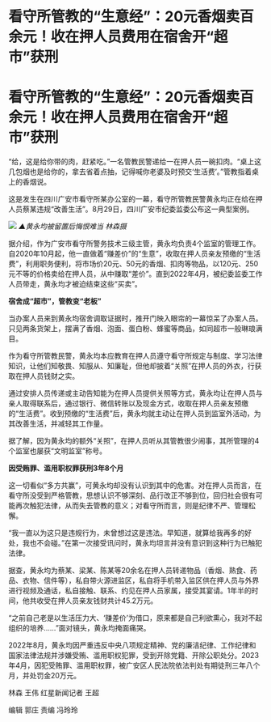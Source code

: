 # 看守所管教的“生意经”：20元香烟卖百余元！收在押人员费用在宿舍开“超市”获刑

# 看守所管教的“生意经”：20元香烟卖百余元！收在押人员费用在宿舍开“超市”获刑

“给，这是给你带的肉，赶紧吃。”一名管教民警递给一在押人员一碗扣肉。“桌上这几包烟也是给你的，拿去省着点抽，记得喊你老婆及时预交‘生活费’。”管教指着桌上的香烟说。

这是发生在四川广安市看守所某办公室的一幕，看守所管教民警黄永均正在给在押人员蔡某违规“改善生活”。8月29日，四川广安市纪委监委公布这一典型案例。

![](https://inews.gtimg.com/om_bt/OBZiQI-J139NPfO7QlckWyOgsM1f45ytGZQERq3AWxLq0AA/1000)
_▲黄永均被留置后悔恨难当 林森摄_

据介绍，作为广安市看守所警务技术三级主管，黄永均负责4个监室的管理工作。自2020年10月起，他一直做着“赚差价”的“生意”，收取在押人员亲友预缴的“生活费”，利用职务便利，将市场价20元、50元的香烟、扣肉等物品，以120元、250元不等的价格卖给在押人员，从中赚取“差价”。直到2022年4月，被纪委监委工作人员带走，黄永均才被迫结束这些“买卖”。

**宿舍成“超市”，管教变“老板”**

当办案人员来到黄永均宿舍调取证据时，推开门映入眼帘的一幕惊呆了办案人员。只见两条货架上，摆满了香烟、泡面、蛋白粉、蜂蜜等商品，如同超市一般琳琅满目。

作为看守所管教民警，黄永均本应教育在押人员遵守看守所规定与制度、学习法律知识，让他们知敬畏、知服从、知廉耻，但他却披着“关照”在押人员的外衣，行获取在押人员钱财之实。

通过安排人员传递或主动告知能为在押人员提供关照等方式，黄永均让在押人员与亲人取得联系后，通过银行、微信转账以及现金方式，收取在押人员亲友预缴的“生活费”。收到预缴的“生活费”后，黄永均就主动让在押人员到监室外活动，为其改善生活，并减轻其工作量。

据了解，因为黄永均的额外“关照”，在押人员听从其管教很少闹事，其所管理的4个监室也屡获“文明监室”称号。

**因受贿罪、滥用职权罪获刑3年8个月**

这一切看似“多方共赢”，可黄永均却没有认识到其中的危害。对在押人员而言，在看守所没受到严格管教，思想认识不够深刻、品行改正不够到位，回归社会很有可能再次触犯法律，从而失去管教的意义；对看守所而言，则是纪律不严、管理松懈。

“我一直以为这只是违规行为，未曾想过这是违法。早知道，就算给我再多的好处，我也不会碰。”在第一次接受讯问时，黄永均坦言并没有意识到这种行为已触犯法律。

据查，黄永均为蔡某、梁某、陈某等20余名在押人员转递物品（香烟、熟食、药品、衣物、信件等），私自带火源进监区，私自将手机带入监区供在押人员与外界进行视频及通话，私自接触、联系、约见在押人员家属，接受其宴请。1年半的时间，他共收受在押人员亲友钱财共计45.2万元。

“之前自己老是以生活压力大、‘赚差价’为借口，原来都是自己利欲熏心，我对不起组织的培养……”面对镜头，黄永均掩面痛哭。

2022年8月，黄永均因严重违反中央八项规定精神、党的廉洁纪律、工作纪律和国家法律法规并涉嫌受贿、滥用职权犯罪，受到开除党籍、开除公职处分。2023年4月，因犯受贿罪、滥用职权罪，被广安区人民法院依法判处有期徒刑三年八个月，并处罚金20万元。

林森 王伟 红星新闻记者 王超

编辑 郭庄 责编 冯玲玲

